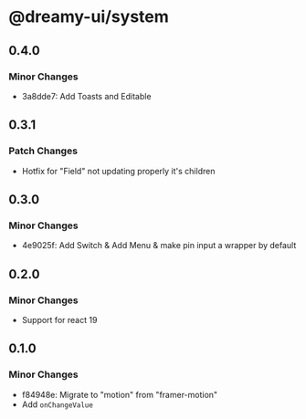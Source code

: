 # @dreamy-ui/system

## 0.4.0

### Minor Changes

-   3a8dde7: Add Toasts and Editable

## 0.3.1

### Patch Changes

-   Hotfix for "Field" not updating properly it's children

## 0.3.0

### Minor Changes

-   4e9025f: Add Switch & Add Menu & make pin input a wrapper by default

## 0.2.0

### Minor Changes

-   Support for react 19

## 0.1.0

### Minor Changes

-   f84948e: Migrate to "motion" from "framer-motion"
-   Add `onChangeValue`
